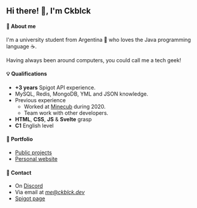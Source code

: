 ## Hi there! 👋, I'm Ckblck

#### :open_hands:  About me
I'm a university student from Argentina 🧉 who loves the Java programming language ☕.

 Having always been around computers, you could call me a tech geek!
 
#### 💡 **Qualifications**
* **+3 years** Spigot API experience.
* MySQL, Redis, MongoDB, YML and JSON knowledge.
* Previous experience
	* Worked at [Minecub](https://www.minecub.es/) during 2020.
	* Team work with other developers.
* **HTML**, **CSS**, **JS** & **Svelte** grasp
* **C1** English level
#### 💼 **Portfolio**
* [Public projects](https://github.com/Ckblck?tab=repositories)
* [Personal website](https://ckblck.dev)
#### 💬 **Contact**
* On [Discord](todo)
* Via email at *me@ckblck.dev*
* [Spigot page](https://www.spigotmc.org/members/ckblck.418385/)
